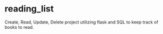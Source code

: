 # reading_list
Create, Read, Update, Delete project utilizing flask and SQL to keep track of books to read. 

